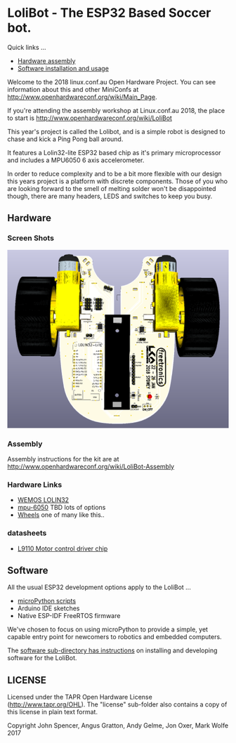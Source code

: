 # LoliBot - The ESP32 Based Soccer bot.

Quick links ...

  * [Hardware assembly](http://www.openhardwareconf.org/wiki/LoliBot-Assembly)
  * [Software installation and usage](software)

Welcome to the 2018 linux.conf.au Open Hardware Project.  You can see information about this and other MiniConfs at <http://www.openhardwareconf.org/wiki/Main_Page>.

If you're attending the assembly workshop at Linux.conf.au 2018, the place to start is <http://www.openhardwareconf.org/wiki/LoliBot>

This year's project is called the Lolibot, and is a simple robot is designed to chase and kick a Ping Pong ball around.

It features a Lolin32-lite ESP32 based chip as it's primary microprocessor and includes a MPU6050 6 axis accelerometer.

In order to reduce complexity and to be a bit more flexible with our design this years project is a platform with discrete components.
Those of you who are looking forward to the smell of melting solder won't be disappointed though, there are many headers, LEDS and switches to keep you busy.

## Hardware

### Screen Shots

![LoliBot Render](LoliBot-Render-Top.png?raw=true "Render")

### Assembly

Assembly instructions for the kit are at <http://www.openhardwareconf.org/wiki/LoliBot-Assembly>

### Hardware Links

* [WEMOS LOLIN32](https://wiki.wemos.cc/products:lolin32:lolin32)
* [mpu-6050](https://www.invensense.com/products/motion-tracking/6-axis/mpu-6050/) TBD lots of options
* [Wheels](https://www.aliexpress.com/item/TT-Motor-130motor-with-the-wheel-Smart-Car-Robot-Gear-Motor-for-Arduino-DC3V-6V-DC/32829319427.html) one of many like this..

### datasheets

* [L9110 Motor control driver chip](datasheets/datasheet-l9110.pdf)

## Software

All the usual ESP32 development options apply to the LoliBot ...

 * [microPython scripts](software)
 * Arduino IDE sketches
 * Native ESP-IDF FreeRTOS firmware

We've chosen to focus on using microPython to provide a simple, yet
capable entry point for newcomers to robotics and embedded computers.

The [software sub-directory has instructions](software)
 on installing and developing software for the LoliBot.

## LICENSE

Licensed under the TAPR Open Hardware License (<http://www.tapr.org/OHL>). The "license" sub-folder also contains a copy of this license in plain text format.

Copyright John Spencer, Angus Gratton, Andy Gelme, Jon Oxer, Mark Wolfe 2017
